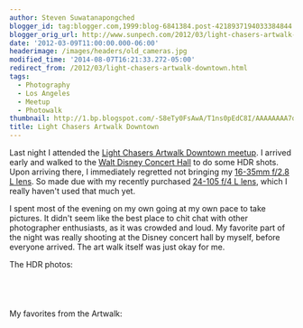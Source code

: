 ```yaml
---
author: Steven Suwatanapongched
blogger_id: tag:blogger.com,1999:blog-6841384.post-4218937194033384844
blogger_orig_url: http://www.sunpech.com/2012/03/light-chasers-artwalk-downtown.html
date: '2012-03-09T11:00:00.000-06:00'
headerimage: /images/headers/old_cameras.jpg
modified_time: '2014-08-07T16:21:33.272-05:00'
redirect_from: /2012/03/light-chasers-artwalk-downtown.html
tags:
  - Photography
  - Los Angeles
  - Meetup
  - Photowalk
thumbnail: http://1.bp.blogspot.com/-S8eTy0FsAwA/T1ns0pEdC8I/AAAAAAAA7qk/VlH4yBH4Fng/s600/2012-03-08+at+19-03-56.jpg
title: Light Chasers Artwalk Downtown
---
```



Last night I attended the <a href="http://www.meetup.com/LightChasers/events/52841652/">Light Chasers Artwalk Downtown meetup</a>. I arrived early and walked to the <a href="http://en.wikipedia.org/wiki/Walt_Disney_Concert_Hall">Walt Disney Concert Hall</a> to do some HDR shots. Upon arriving there, I immediately regretted not bringing my <a href="http://www.amazon.com/gp/product/B000NP46K2/ref=as_li_ss_tl?ie=UTF8&amp;tag=sunpech-20&amp;linkCode=as2&amp;camp=1789&amp;creative=390957&amp;creativeASIN=B000NP46K2">16-35mm f/2.8 L lens</a>. So made due with my recently purchased <a href="http://www.amazon.com/gp/product/B00513JCA0/ref=as_li_ss_tl?ie=UTF8&amp;tag=sunpech-20&amp;linkCode=as2&amp;camp=1789&amp;creative=390957&amp;creativeASIN=B00513JCA0">24-105 f/4 L lens</a>, which I really haven't used that much yet.

I spent most of the evening on my own going at my own pace to take pictures. It didn't seem like the best place to chit chat with other photographer enthusiasts, as it was crowded and loud. My favorite part of the night was really shooting at the Disney concert hall by myself, before everyone arrived. The art walk itself was just okay for me.

The HDR photos:

<a href="http://1.bp.blogspot.com/-S8eTy0FsAwA/T1ns0pEdC8I/AAAAAAAA7qk/VlH4yBH4Fng/s600/2012-03-08+at+19-03-56.jpg" alt="" ><img   border="0"  src="http://1.bp.blogspot.com/-S8eTy0FsAwA/T1ns0pEdC8I/AAAAAAAA7qk/VlH4yBH4Fng/s400/2012-03-08+at+19-03-56.jpg" alt=""  /></a>

<a href="http://1.bp.blogspot.com/-R2lNv4M85k8/T1ns1gMKHFI/AAAAAAAA7qw/aHoNiFXPvB4/s600/2012-03-08+at+19-05-56.jpg" alt="" ><img   border="0"  src="http://1.bp.blogspot.com/-R2lNv4M85k8/T1ns1gMKHFI/AAAAAAAA7qw/aHoNiFXPvB4/s400/2012-03-08+at+19-05-56.jpg" alt=""  /></a>

<a href="http://4.bp.blogspot.com/-fw0KAAJxjTc/T1ns3VgbykI/AAAAAAAA7q4/6vilfYcXvmM/s600/2012-03-08+at+19-07-07.jpg" alt="" ><img   border="0"  src="http://4.bp.blogspot.com/-fw0KAAJxjTc/T1ns3VgbykI/AAAAAAAA7q4/6vilfYcXvmM/s400/2012-03-08+at+19-07-07.jpg" alt=""  /></a>

<a href="http://2.bp.blogspot.com/-zUG-iK5Oxdk/T1ns6FrF3BI/AAAAAAAA7rM/lmCTyYJif38/s600/2012-03-08+at+19-55-00.jpg" alt="" ><img   border="0"  src="http://2.bp.blogspot.com/-zUG-iK5Oxdk/T1ns6FrF3BI/AAAAAAAA7rM/lmCTyYJif38/s400/2012-03-08+at+19-55-00.jpg" alt="" /></a>

My favorites from the Artwalk:

<a href="http://4.bp.blogspot.com/-fm6ybnmAfjQ/T1nukqdKTtI/AAAAAAAA7sE/dS3VD2B2PHk/s600/20120308-IMG_2046.jpg" alt="" ><img   border="0"  src="http://4.bp.blogspot.com/-fm6ybnmAfjQ/T1nukqdKTtI/AAAAAAAA7sE/dS3VD2B2PHk/s400/20120308-IMG_2046.jpg" alt=""  /></a>

<a href="http://2.bp.blogspot.com/-PjrVRpjkqDQ/T1nu-ua82AI/AAAAAAAA7vE/e9b0ubnfe8g/s600/20120308-IMG_2093.jpg" alt="" ><img   border="0"  src="http://2.bp.blogspot.com/-PjrVRpjkqDQ/T1nu-ua82AI/AAAAAAAA7vE/e9b0ubnfe8g/s400/20120308-IMG_2093.jpg" alt=""  /></a>

<a href="http://2.bp.blogspot.com/-orHt6_rvimI/T1nu_h_Z73I/AAAAAAAA7vM/JVPIYqXXB5o/s600/20120308-IMG_2094.jpg" alt="" ><img   border="0"  src="http://2.bp.blogspot.com/-orHt6_rvimI/T1nu_h_Z73I/AAAAAAAA7vM/JVPIYqXXB5o/s400/20120308-IMG_2094.jpg" alt=""  /></a>

<a href="http://2.bp.blogspot.com/-HZWvwgADoTQ/T1nvBg7aTbI/AAAAAAAA7vc/3JGTJ0dtcVs/s600/20120308-IMG_2097.jpg" alt="" ><img   border="0"  src="http://2.bp.blogspot.com/-HZWvwgADoTQ/T1nvBg7aTbI/AAAAAAAA7vc/3JGTJ0dtcVs/s400/20120308-IMG_2097.jpg" alt=""  /></a>

<a href="http://2.bp.blogspot.com/-tlO-q24XQrM/T1nvGSS7P0I/AAAAAAAA7wE/ScINQ1lS9_k/s600/20120308-IMG_2107.jpg" alt="" ><img   border="0"  src="http://2.bp.blogspot.com/-tlO-q24XQrM/T1nvGSS7P0I/AAAAAAAA7wE/ScINQ1lS9_k/s400/20120308-IMG_2107.jpg" alt=""  /></a>

<a href="http://3.bp.blogspot.com/-ojWYzNrGGDM/T1nvKVXMAbI/AAAAAAAA7wk/wN8KasJyAf4/s600/20120308-IMG_2111.jpg" alt="" ><img   border="0"  src="http://3.bp.blogspot.com/-ojWYzNrGGDM/T1nvKVXMAbI/AAAAAAAA7wk/wN8KasJyAf4/s400/20120308-IMG_2111.jpg" alt=""  /></a>

<a href="http://2.bp.blogspot.com/-fFxXvUyQaJI/T1nvMemFOoI/AAAAAAAA7w0/08vfgwZwk4E/s600/20120308-IMG_2116.jpg" alt="" ><img   border="0"  src="http://2.bp.blogspot.com/-fFxXvUyQaJI/T1nvMemFOoI/AAAAAAAA7w0/08vfgwZwk4E/s400/20120308-IMG_2116.jpg" alt=""  /></a>

<a href="http://1.bp.blogspot.com/-EcDbw7RqyWY/T1nvcqeK0bI/AAAAAAAA7y0/EFIUHW_qF78/s600/20120308-IMG_2140.jpg" alt="" ><img   border="0"  src="http://1.bp.blogspot.com/-EcDbw7RqyWY/T1nvcqeK0bI/AAAAAAAA7y0/EFIUHW_qF78/s400/20120308-IMG_2140.jpg" alt=""  /></a>

<a href="http://4.bp.blogspot.com/-4ueCPlyZWR8/T1nve-wrRpI/AAAAAAAA7y8/hd75O7Aay5U/s600/20120308-IMG_2141.jpg" alt="" ><img   border="0"  src="http://4.bp.blogspot.com/-4ueCPlyZWR8/T1nve-wrRpI/AAAAAAAA7y8/hd75O7Aay5U/s400/20120308-IMG_2141.jpg" alt=""  /></a>

<a href="http://2.bp.blogspot.com/-toBGHMdB72c/T1nvgJkWpbI/AAAAAAAA7zE/_fdna5KFXzI/s600/20120308-IMG_2143.jpg" alt="" ><img   border="0"  src="http://2.bp.blogspot.com/-toBGHMdB72c/T1nvgJkWpbI/AAAAAAAA7zE/_fdna5KFXzI/s400/20120308-IMG_2143.jpg" alt=""  /></a>

<a href="http://3.bp.blogspot.com/-XuvfUCjI4H4/T1nvvV0PRvI/AAAAAAAA708/VdcXIRg_vZ8/s600/20120308-IMG_2179.jpg" alt="" ><img   border="0"  src="http://3.bp.blogspot.com/-XuvfUCjI4H4/T1nvvV0PRvI/AAAAAAAA708/VdcXIRg_vZ8/s400/20120308-IMG_2179.jpg" alt=""  /></a>

<a href="http://2.bp.blogspot.com/-PePOmuKNJgE/T1nv5P1Kb1I/AAAAAAAA72M/YCT2TNTe32o/s600/20120308-IMG_2195.jpg" alt="" ><img   border="0"  src="http://2.bp.blogspot.com/-PePOmuKNJgE/T1nv5P1Kb1I/AAAAAAAA72M/YCT2TNTe32o/s400/20120308-IMG_2195.jpg" alt=""  /></a>

<a href="http://2.bp.blogspot.com/-4xit0sxkd-s/T1nv6hIfohI/AAAAAAAA72c/vgSh4d9VDKI/s600/20120308-IMG_2198.jpg" alt="" ><img   border="0"  src="http://2.bp.blogspot.com/-4xit0sxkd-s/T1nv6hIfohI/AAAAAAAA72c/vgSh4d9VDKI/s400/20120308-IMG_2198.jpg" alt=""  /></a>

<a href="http://4.bp.blogspot.com/-nf1ROnxdnkw/T1nwAqelZaI/AAAAAAAA73M/CICDBbVzLoI/s600/20120308-IMG_2207.jpg" alt="" ><img   border="0"  src="http://4.bp.blogspot.com/-nf1ROnxdnkw/T1nwAqelZaI/AAAAAAAA73M/CICDBbVzLoI/s400/20120308-IMG_2207.jpg" alt=""  /></a>

<a href="http://3.bp.blogspot.com/-Xi84FyxXylU/T1nwBLlw-aI/AAAAAAAA73U/3WKD6HVw0xE/s600/20120308-IMG_2208.jpg" alt="" ><img   border="0"  src="http://3.bp.blogspot.com/-Xi84FyxXylU/T1nwBLlw-aI/AAAAAAAA73U/3WKD6HVw0xE/s400/20120308-IMG_2208.jpg" alt=""  /></a>

<a href="http://4.bp.blogspot.com/-yhjhcrc4nrU/T1nwGZHuVzI/AAAAAAAA738/v2vKQwIpzWE/s600/20120308-IMG_2216.jpg" alt="" ><img   border="0"  src="http://4.bp.blogspot.com/-yhjhcrc4nrU/T1nwGZHuVzI/AAAAAAAA738/v2vKQwIpzWE/s400/20120308-IMG_2216.jpg" alt=""  /></a>
